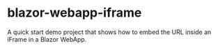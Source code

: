 # blazor-webapp-iframe
 A quick start demo project that shows how to embed the URL inside an iFrame in a Blazor WebApp.
